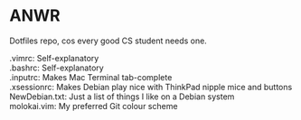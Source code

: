 ANWR
=====
Dotfiles repo, cos every good CS student needs one.

.vimrc:         Self-explanatory  
.bashrc:        Self-explanatory  
.inputrc:       Makes Mac Terminal tab-complete  
.xsessionrc:    Makes Debian play nice with ThinkPad nipple mice and buttons  
NewDebian.txt:  Just a list of things I like on a Debian system  
molokai.vim:    My preferred Git colour scheme  
